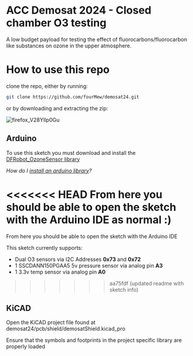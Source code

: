 # ACC Demosat 2024 - Closed chamber O3 testing
A low budget payload for testing the effect of fluorocarbons/fluorocarbon like substances on ozone in the upper atmosphere.
 <br/>
 
# How to use this repo
clone the repo, either by running:
```sh
git clone https://github.com/fourMew/demosat24.git
```
or by downloading and extracting the zip:

![firefox_V28YIlp0Gu](https://github.com/fourMew/demosat24/assets/19920164/bc803591-2bec-41a3-9846-162a37c0c774)


## Arduino
To use this sketch you must download and install the [DFRobot_OzoneSensor library](https://codeload.github.com/DFRobot/DFRobot_OzoneSensor/zip/master)

*How do I [install an arduino library](https://www.arduino.cc/en/Guide/Libraries#.UxU8mdzF9H0)?*

<<<<<<< HEAD
From here you should be able to open the sketch with the Arduino IDE as normal :)
=======
From here you should be able to open the sketch with the Arduino IDE

This sketch currently supports:

 - Dual O3 sensors via I2C Addresses **0x73** and **0x72**
 - 1 SSCDANN150PGAA5 5v pressure sensor via analog pin **A3**
 - 1 3.3v temp sensor via analog pin **A0**
>>>>>>> aa75fdf (updated readme with sketch info)

## KiCAD
Open the KiCAD project file found at demosat24/pcb/shield/demosatShield.kicad_pro

Ensure that the symbols and footprints in the project specific library are properly loaded
